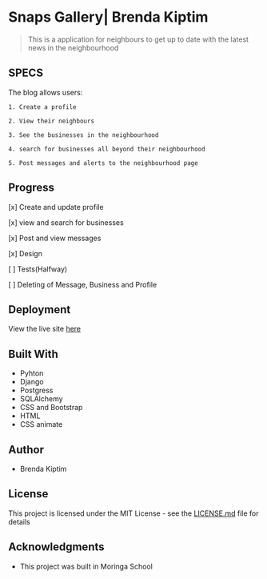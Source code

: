 # Snaps Gallery| Brenda Kiptim

>This is a application for neighbours to get up to date with the latest news in the neighbourhood 

## SPECS

The blog allows users:

    1. Create a profile

    2. View their neighbours 

    3. See the businesses in the neighbourhood

    4. search for businesses all beyond their neighbourhood

    5. Post messages and alerts to the neighbourhood page


## Progress
[x]  Create and update profile

[x] view and search for businesses

[x] Post and view messages

[x] Design

[ ] Tests(Halfway)

[ ] Deleting of Message, Business and Profile


## Deployment
View the live site [here](http://commune54.herokuapp.com/)

## Built With

* Pyhton
* Django
* Postgress
* SQLAlchemy
* CSS and Bootstrap
* HTML
* CSS animate



## Author

* Brenda Kiptim

## License

This project is licensed under the MIT License - see the [LICENSE.md](LICENSE) file for details

## Acknowledgments

* This project was built in Moringa School 